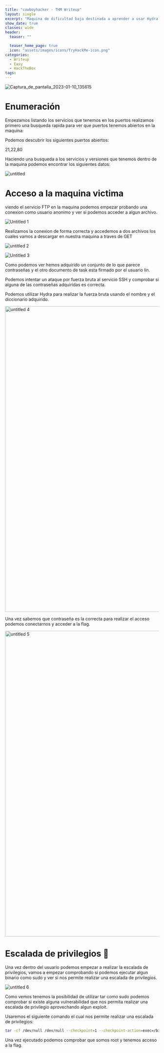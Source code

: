 ```yaml
---
title: "cowboyhacker - THM Writeup"
layout: single
excerpt: "Maquina de dificultad baja destinada a aprender a usar Hydra para atacar a un servicio SSH con un diccionario"
show_date: true
classes: wide
header:
  teaser: ""

  teaser_home_page: true
  icon: "assets/images/icons/TryHackMe-icon.png"
categories:
  - Writeup
  - Easy
  - HackTheBox
tags:
---
```


![Captura_de_pantalla_2023-01-10_135615](https://user-images.githubusercontent.com/63744631/221379788-1a60632e-1d68-4e75-8d46-191f8e3ed1d6.png)


# Enumeración

Empezamos listando los servicios que tenemos en los puertos realizamos primero una busqueda rapida para ver que puertos tenemos abiertos en la maquina:

Podemos descubrir los siguientes puertos abiertos:

21,22,80

Haciendo una busqueda a los servicios y versiones que tenemos dentro de la maquina podemos encontrar los siguientes datos:

![untitled](https://user-images.githubusercontent.com/63744631/221379902-ed7f8b70-19a2-4d26-9552-a7d5b792b8a5.png)

# Acceso a la maquina victima

viendo el servicio FTP en la maquina podemos empezar probando una conexion como usuario anonimo y ver si podemos acceder a algun archivo.

![Untitled 1](https://user-images.githubusercontent.com/63744631/221379915-c9731374-3607-473a-87e4-68ab87fafe22.png)

Realizamos la conexion de forma correcta y accedemos a dos archivos los cuales vamos a descargar en nuestra maquina a traves de GET

![untitled 2](https://user-images.githubusercontent.com/63744631/221379931-a78bfd0a-0c92-4ce8-bdd8-0006dd5eedac.png)

![Untitled 3](https://user-images.githubusercontent.com/63744631/221379961-fbd55c4f-09be-4813-b5ea-54715d79d99c.png)

Como podemos ver hemos adquirido un conjunto de lo que parece contraseñas y el otro documento de task esta firmado por el usuario lin.

Podemos intentar un ataque por fuerza bruta al servicio SSH y comprobar si alguna de las contraseñas adquiridas es correcta.

Podemos utilizar Hydra para realizar la fuerza bruta usando el nombre y el diccionario adquirido.

<img width="1000" alt="untitled 4" src="https://user-images.githubusercontent.com/63744631/221379979-a1868f65-9c7e-40f5-b780-4b3a8909ab4b.png">

Una vez sabemos que contraseña es la correcta para realizar el acceso podemos conectarnos y acceder a la flag.

<img width="1000" alt="untitled 5" src="https://user-images.githubusercontent.com/63744631/221380005-d84494de-353b-4f2b-b26e-1b43ad25df2f.png">

# Escalada de privilegios 🚀

Una vez dentro del usuario podemos empezar a realizar la escalada de privilegios, vamos a empezar comprobando si podemos ejecutar algun binario como sudo y ver si nos permite realizar una escalada de privilegios.

![untitled 6](https://user-images.githubusercontent.com/63744631/221380059-69f2383d-2d4e-4f53-a0e6-ae620b5f9ec9.png)

Como vemos tenemos la posibilidad de utilizar tar como sudo podemos comprobar si existe alguna vulnerabilidad que nos permita realizar una escalada de privilegio aprovechando algun exploit.

Usaremos el siguiente comando el cual nos permite realizar una escalada de privilegios:

```bash
tar -cf /dev/null /dev/null --checkpoint=1 --checkpoint-action=exec=/bin/sh
```

Una vez ejecutado podemos comprobar que somos root y tenemos acceso a la flag.
